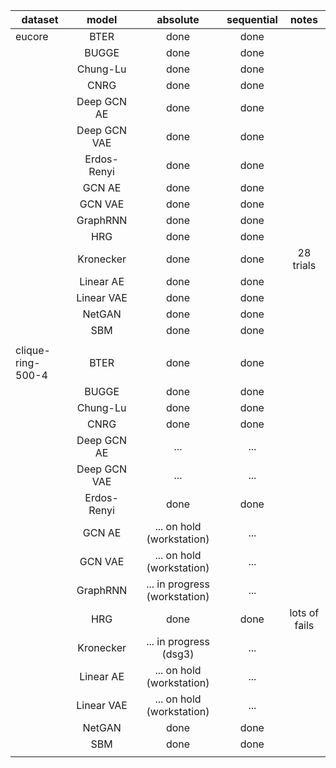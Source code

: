 |    dataset        |        model      |   absolute                        |   sequential                      |       notes       |
| ----------------- |:-----------------:|:---------------------------------:|:---------------------------------:|:-----------------:|
| eucore            | BTER              | done                              | done                              |                   |
|      <i></i>      | BUGGE             | done                              | done                              |                   |
|      <i></i>      | Chung-Lu          | done                              | done                              |                   |
|      <i></i>      | CNRG              | done                              | done                              |                   |
|      <i></i>      | Deep GCN AE       | done                              | done                              |                   |
|      <i></i>      | Deep GCN VAE      | done                              | done                              |                   |
|      <i></i>      | Erdos-Renyi       | done                              | done                              |                   |
|      <i></i>      | GCN AE            | done                              | done                              |                   |
|      <i></i>      | GCN VAE           | done                              | done                              |                   |
|      <i></i>      | GraphRNN          | done                              | done                              |                   |
|      <i></i>      | HRG               | done                              | done                              |                   |
|      <i></i>      | Kronecker         | done                              | done                              | 28 trials         |
|      <i></i>      | Linear AE         | done                              | done                              |                   |
|      <i></i>      | Linear VAE        | done                              | done                              |                   |
|      <i></i>      | NetGAN            | done                              | done                              |                   |
|      <i></i>      | SBM               | done                              | done                              |                   |
|      <i></i>      |                   |                                   |                                   |                   |
| clique-ring-500-4 | BTER              | done                              | done                              |                   |
|      <i></i>      | BUGGE             | done                              | done                              |                   |
|      <i></i>      | Chung-Lu          | done                              | done                              |                   |
|      <i></i>      | CNRG              | done                              | done                              |                   |
|      <i></i>      | Deep GCN AE       | ...                               | ...                               |                   |
|      <i></i>      | Deep GCN VAE      | ...                               | ...                               |                   |
|      <i></i>      | Erdos-Renyi       | done                              | done                              |                   |
|      <i></i>      | GCN AE            | ...  on hold (workstation)        | ...                               |                   |
|      <i></i>      | GCN VAE           | ...  on hold (workstation)        | ...                               |                   |
|      <i></i>      | GraphRNN          | ...  in progress (workstation)    | ...                               |                   |
|      <i></i>      | HRG               | done                              | done                              | lots of fails     |
|      <i></i>      | Kronecker         | ...  in progress (dsg3)           | ...                               |                   |
|      <i></i>      | Linear AE         | ...  on hold (workstation)        | ...                               |                   |
|      <i></i>      | Linear VAE        | ...  on hold (workstation)        | ...                               |                   |
|      <i></i>      | NetGAN            | done                              | done                              |                   |
|      <i></i>      | SBM               | done                              | done                              |                   |
|      <i></i>      |                   |                                   |                                   |                   |
